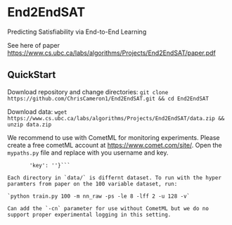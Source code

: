 # End2EndSAT
Predicting Satisfiability via End-to-End Learning

See here of paper https://www.cs.ubc.ca/labs/algorithms/Projects/End2EndSAT/paper.pdf

## QuickStart

Download repository and change directories:
`git clone https://github.com/ChrisCameron1/End2EndSAT.git && cd End2EndSAT`

Download data:
`wget https://www.cs.ubc.ca/labs/algorithms/Projects/End2EndSAT/data.zip && unzip data.zip`

We recommend to use with CometML for monitoring experiments. Please create a free cometML account at https://www.comet.com/site/. Open the `mypaths.py` file and replace with you username and key.

```COMET={'un': '',
       'key': ''}```

Each directory in `data/` is differnt dataset. To run with the hyper paramters from paper on the 100 variable dataset, run:

`python train.py 100 -m nn_raw -ps -le 8 -lff 2 -u 128 -v`

Can add the `-cn` parameter for use without CometML but we do no support proper experimental logging in this setting.
